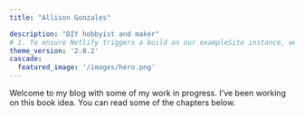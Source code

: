 ```yaml
---
title: "Allison Gonzales"

description: "DIY hobbyist and maker"
# 1. To ensure Netlify triggers a build on our exampleSite instance, we need to change a file in the exampleSite directory.
theme_version: '2.8.2'
cascade:
  featured_image: '/images/hero.png'
---
```

Welcome to my blog with some of my work in progress. I've been working on this book idea. You can read some of the chapters below.
